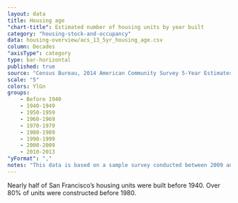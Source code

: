 ```yaml
---
layout: data
title: Housing age
"chart-title": Estimated number of housing units by year built
category: "housing-stock-and-occupancy"
data: housing-overview/acs_13_5yr_housing_age.csv
column: Decades
"axisType": category
type: bar-horizontal
published: true
source: "Census Bureau, 2014 American Community Survey 5-Year Estimates. Selected Housing Characteristics."
scale: "5"
colors: YlGn
groups:
    - Before 1940
    - 1940-1949
    - 1950-1959
    - 1960-1969
    - 1970-1979
    - 1980-1989
    - 1990-1999
    - 2000-2009
    - 2010-2013
"yFormat": ","
notes: "This data is based on a sample survey conducted between 2009 and 2013. As a result, it does not fully capture units created since 2010."
---
```


Nearly half of San Francisco’s housing units were built before 1940. Over 80% of units were constructed before 1980.
